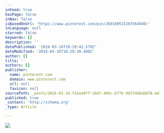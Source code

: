 ```yaml
---
inFeed: true
hasPage: false
inNav: false
isBasedOnUrl: 'https://www.pinterest.com/pin/269160515207664940/'
inLanguage: null
starred: false
keywords: []
description: ''
datePublished: '2016-03-16T10:29:42.570Z'
dateModified: '2016-03-16T10:29:30.408Z'
author: []
title: ''
authors: []
publisher:
  name: pinterest.com
  domain: www.pinterest.com
  url: null
  favicon: null
sourcePath: _posts/2016-03-16-fa1ee9ff-18d7-466c-b77b-9b5fd48ab078.md
published: true
_context: 'http://schema.org'
_type: Article

---
```

![](https://s-media-cache-ak0.pinimg.com/564x/a8/38/89/a838896f50c4b71b8ed872e212efcc4c.jpg)